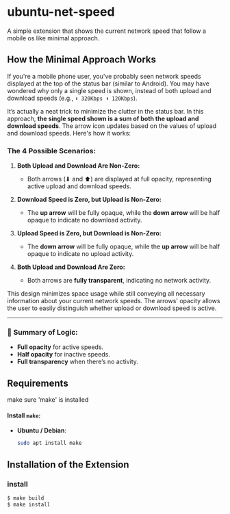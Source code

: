 # ubuntu-net-speed
A simple extension that shows the current network speed that follow a mobile os like minimal approach.

## How the Minimal Approach Works

If you're a mobile phone user, you've probably seen network speeds displayed at the top of the status bar (similar to Android). You may have wondered why only a single speed is shown, instead of both upload and download speeds (e.g., `⬇ 320Kbps ⬆ 120Kbps`).

It’s actually a neat trick to minimize the clutter in the status bar. In this approach, **the single speed shown is a sum of both the upload and download speeds**. The arrow icon updates based on the values of upload and download speeds. Here's how it works:

### The 4 Possible Scenarios:
1. **Both Upload and Download Are Non-Zero:**
   - Both arrows (⬇ and ⬆) are displayed at full opacity, representing active upload and download speeds.

2. **Download Speed is Zero, but Upload is Non-Zero:**
   - The **up arrow** will be fully opaque, while the **down arrow** will be half opaque to indicate no download activity.

3. **Upload Speed is Zero, but Download is Non-Zero:**
   - The **down arrow** will be fully opaque, while the **up arrow** will be half opaque to indicate no upload activity.

4. **Both Upload and Download Are Zero:**
   - Both arrows are **fully transparent**, indicating no network activity.

This design minimizes space usage while still conveying all necessary information about your current network speeds. The arrows' opacity allows the user to easily distinguish whether upload or download speed is active.

---

### 🔧 Summary of Logic:
- **Full opacity** for active speeds.
- **Half opacity** for inactive speeds.
- **Full transparency** when there’s no activity.



## Requirements
make sure 'make' is installed
#### Install `make`:

- **Ubuntu / Debian**:

  ```bash
  sudo apt install make

## Installation of the Extension
### install
```bash
$ make build
$ make install
```
